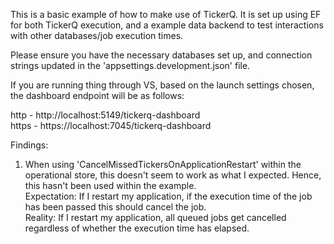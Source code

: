 
This is a basic example of how to make use of TickerQ. It is set up using EF for both TickerQ execution, and a example data backend to test interactions with other databases/job execution times.

Please ensure you have the necessary databases set up, and connection strings updated in the 'appsettings.development.json' file.

If you are running thing through VS, based on the launch settings chosen, the dashboard endpoint will be as follows:

http - http://localhost:5149/tickerq-dashboard <br>
https - https://localhost:7045/tickerq-dashboard

Findings:
1. When using 'CancelMissedTickersOnApplicationRestart' within the operational store, this doesn't seem to work as what I expected. Hence, this hasn't been used within the example. <br>
Expectation: If I restart my application, if the execution time of the job has been passed this should cancel the job.<br>
Reality: If I restart my application, all queued jobs get cancelled regardless of whether the execution time has elapsed.
